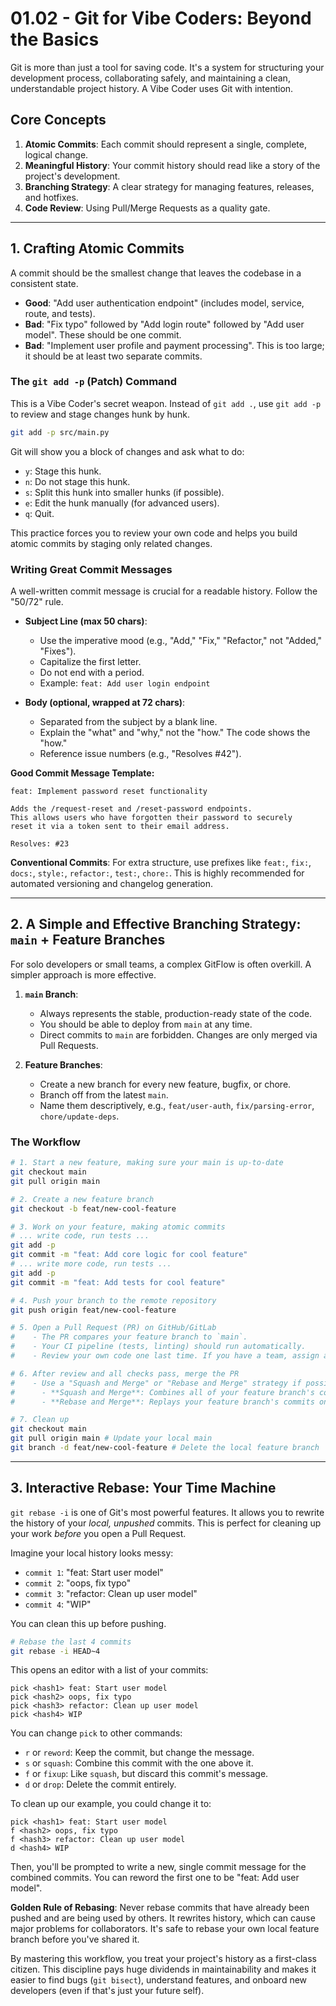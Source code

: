 # 01.02 - Git for Vibe Coders: Beyond the Basics

Git is more than just a tool for saving code. It's a system for structuring your development process, collaborating safely, and maintaining a clean, understandable project history. A Vibe Coder uses Git with intention.

## Core Concepts

1.  **Atomic Commits**: Each commit should represent a single, complete, logical change.
2.  **Meaningful History**: Your commit history should read like a story of the project's development.
3.  **Branching Strategy**: A clear strategy for managing features, releases, and hotfixes.
4.  **Code Review**: Using Pull/Merge Requests as a quality gate.

---

## 1. Crafting Atomic Commits

A commit should be the smallest change that leaves the codebase in a consistent state.

-   **Good**: "Add user authentication endpoint" (includes model, service, route, and tests).
-   **Bad**: "Fix typo" followed by "Add login route" followed by "Add user model". These should be one commit.
-   **Bad**: "Implement user profile and payment processing". This is too large; it should be at least two separate commits.

### The `git add -p` (Patch) Command

This is a Vibe Coder's secret weapon. Instead of `git add .`, use `git add -p` to review and stage changes hunk by hunk.

```bash
git add -p src/main.py
```

Git will show you a block of changes and ask what to do:
-   `y`: Stage this hunk.
-   `n`: Do not stage this hunk.
-   `s`: Split this hunk into smaller hunks (if possible).
-   `e`: Edit the hunk manually (for advanced users).
-   `q`: Quit.

This practice forces you to review your own code and helps you build atomic commits by staging only related changes.

### Writing Great Commit Messages

A well-written commit message is crucial for a readable history. Follow the "50/72" rule.

-   **Subject Line (max 50 chars)**:
    -   Use the imperative mood (e.g., "Add," "Fix," "Refactor," not "Added," "Fixes").
    -   Capitalize the first letter.
    -   Do not end with a period.
    -   Example: `feat: Add user login endpoint`

-   **Body (optional, wrapped at 72 chars)**:
    -   Separated from the subject by a blank line.
    -   Explain the "what" and "why," not the "how." The code shows the "how."
    -   Reference issue numbers (e.g., "Resolves #42").

**Good Commit Message Template:**

```
feat: Implement password reset functionality

Adds the /request-reset and /reset-password endpoints.
This allows users who have forgotten their password to securely
reset it via a token sent to their email address.

Resolves: #23
```

**Conventional Commits**: For extra structure, use prefixes like `feat:`, `fix:`, `docs:`, `style:`, `refactor:`, `test:`, `chore:`. This is highly recommended for automated versioning and changelog generation.

---

## 2. A Simple and Effective Branching Strategy: `main` + Feature Branches

For solo developers or small teams, a complex GitFlow is often overkill. A simpler approach is more effective.

1.  **`main` Branch**:
    -   Always represents the stable, production-ready state of the code.
    -   You should be able to deploy from `main` at any time.
    -   Direct commits to `main` are forbidden. Changes are only merged via Pull Requests.

2.  **Feature Branches**:
    -   Create a new branch for every new feature, bugfix, or chore.
    -   Branch off from the latest `main`.
    -   Name them descriptively, e.g., `feat/user-auth`, `fix/parsing-error`, `chore/update-deps`.

### The Workflow

```bash
# 1. Start a new feature, making sure your main is up-to-date
git checkout main
git pull origin main

# 2. Create a new feature branch
git checkout -b feat/new-cool-feature

# 3. Work on your feature, making atomic commits
# ... write code, run tests ...
git add -p
git commit -m "feat: Add core logic for cool feature"
# ... write more code, run tests ...
git add -p
git commit -m "feat: Add tests for cool feature"

# 4. Push your branch to the remote repository
git push origin feat/new-cool-feature

# 5. Open a Pull Request (PR) on GitHub/GitLab
#    - The PR compares your feature branch to `main`.
#    - Your CI pipeline (tests, linting) should run automatically.
#    - Review your own code one last time. If you have a team, assign a reviewer.

# 6. After review and all checks pass, merge the PR
#    - Use a "Squash and Merge" or "Rebase and Merge" strategy if possible.
#      - **Squash and Merge**: Combines all of your feature branch's commits into a single, clean commit on `main`. This keeps the `main` branch history very tidy. Highly recommended for Vibe Coders.
#      - **Rebase and Merge**: Replays your feature branch's commits on top of the latest `main`, creating a linear history. Cleaner than a standard merge, but can be more complex.

# 7. Clean up
git checkout main
git pull origin main # Update your local main
git branch -d feat/new-cool-feature # Delete the local feature branch
```

---

## 3. Interactive Rebase: Your Time Machine

`git rebase -i` is one of Git's most powerful features. It allows you to rewrite the history of your *local, unpushed* commits. This is perfect for cleaning up your work *before* you open a Pull Request.

Imagine your local history looks messy:
-   `commit 1`: "feat: Start user model"
-   `commit 2`: "oops, fix typo"
-   `commit 3`: "refactor: Clean up user model"
-   `commit 4`: "WIP"

You can clean this up before pushing.

```bash
# Rebase the last 4 commits
git rebase -i HEAD~4
```

This opens an editor with a list of your commits:

```
pick <hash1> feat: Start user model
pick <hash2> oops, fix typo
pick <hash3> refactor: Clean up user model
pick <hash4> WIP
```

You can change `pick` to other commands:
-   `r` or `reword`: Keep the commit, but change the message.
-   `s` or `squash`: Combine this commit with the one above it.
-   `f` or `fixup`: Like `squash`, but discard this commit's message.
-   `d` or `drop`: Delete the commit entirely.

To clean up our example, you could change it to:

```
pick <hash1> feat: Start user model
f <hash2> oops, fix typo
f <hash3> refactor: Clean up user model
d <hash4> WIP
```
Then, you'll be prompted to write a new, single commit message for the combined commits. You can reword the first one to be "feat: Add user model".

**Golden Rule of Rebasing**: Never rebase commits that have already been pushed and are being used by others. It rewrites history, which can cause major problems for collaborators. It's safe to rebase your own local feature branch before you've shared it.

By mastering this workflow, you treat your project's history as a first-class citizen. This discipline pays huge dividends in maintainability and makes it easier to find bugs (`git bisect`), understand features, and onboard new developers (even if that's just your future self).
